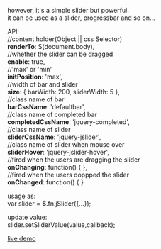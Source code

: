 however, it's a simple slider but powerful.<br />
it can be used as a slider, progressbar and so on...<br />

API:<br />
//content holder(Object || css Selector)<br />
<b>renderTo</b>: $(document.body),<br />
//whether the slider can be dragged<br />
<b>enable</b>: true,<br />
//'max' or 'min'<br />
<b>initPosition</b>: 'max',<br />
//width of bar and slider<br />
<b>size</b>: { barWidth: 200, sliderWidth: 5 },<br />
//class name of bar<br />
<b>barCssName</b>: 'defaultbar',<br />
//class name of completed bar<br />
<b>completedCssName</b>: 'jquery-completed',<br />
//class name of slider<br />
<b>sliderCssName</b>: 'jquery-jslider',<br />
//class name of slider when mouse over<br />
<b>sliderHover</b>: 'jquery-jslider-hover',<br />
//fired when the users are dragging the slider<br />
<b>onChanging</b>: function() { },<br />
//fired when the users doppped the slider<br />
<b>onChanged</b>: function() { }<br />

usage as:<br />
var slider = $.fn.jSlider({...});<br />

update value:<br />
slider.setSliderValue(value,callback);<br />

<a href='http://www.ajaxplaza.net/slider/slider.htm'>live demo</a>